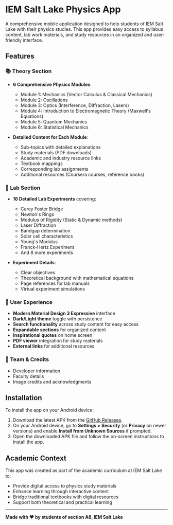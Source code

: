 # IEM Salt Lake Physics App

A comprehensive mobile application designed to help students of IEM Salt Lake with their physics studies. This app provides easy access to syllabus content, lab work materials, and study resources in an organized and user-friendly interface.

## Features

### 📚 Theory Section
- **6 Comprehensive Physics Modules**:
  - Module 1: Mechanics (Vector Calculus & Classical Mechanics)
  - Module 2: Oscillations
  - Module 3: Optics (Interference, Diffraction, Lasers)
  - Module 4: Introduction to Electromagnetic Theory (Maxwell's Equations)
  - Module 5: Quantum Mechanics
  - Module 6: Statistical Mechanics

- **Detailed Content for Each Module**:
  - Sub-topics with detailed explanations
  - Study materials (PDF downloads)
  - Academic and industry resource links
  - Textbook mappings
  - Corresponding lab assignments
  - Additional resources (Coursera courses, reference books)

### 🧪 Lab Section
- **16 Detailed Lab Experiments** covering:
  - Carey Foster Bridge
  - Newton's Rings
  - Modulus of Rigidity (Static & Dynamic methods)
  - Laser Diffraction
  - Bandgap determination
  - Solar cell characteristics
  - Young's Modulus
  - Franck-Hertz Experiment
  - And 8 more experiments

- **Experiment Details**:
  - Clear objectives
  - Theoretical background with mathematical equations
  - Page references for lab manuals
  - Virtual experiment simulations

### 🎨 User Experience
- **Modern Material Design 3 Expressive** interface
- **Dark/Light theme** toggle with persistence
- **Search functionality** across study content for easy access
- **Expandable sections** for organized content
- **Inspirational quotes** on home screen
- **PDF viewer** integration for study materials
- **External links** for additional resources

### 👥 Team & Credits
- Developer information
- Faculty details
- Image credits and acknowledgments

## Installation

To install the app on your Android device:

1. Download the latest APK from the [GitHub Releases](https://github.com/Optimuspime123/Physics-project-iem/releases/download/v1.0.0/physics.apk).
2. On your Android device, go to **Settings > Security** (or **Privacy** on newer versions) and enable **Install from Unknown Sources** if prompted.
3. Open the downloaded APK file and follow the on-screen instructions to install the app.

## Academic Context

This app was created as part of the academic curriculum at IEM Salt Lake to:
- Provide digital access to physics study materials
- Enhance learning through interactive content
- Bridge traditional textbooks with digital resources
- Support both theoretical and practical learning

---

**Made with ❤️ by students of section A8, IEM Salt Lake**
